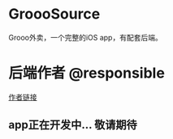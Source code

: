 # GroooSource
Grooo外卖，一个完整的iOS app，有配套后端。
# 后端作者 @responsible
[作者链接](https://github.com/responsible)
## app正在开发中... 敬请期待
